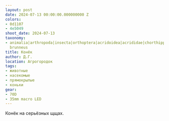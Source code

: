 ```yaml
---
layout: post
date: 2024-07-13 00:00:00.000000000 Z
colors:
- 0d1107
- 4e5049
shoot_date: 2024-07-13
taxonomy:
- animalia|arthropoda|insecta|orthoptera|acridoidea|acrididae|chorthippus|glyptobothrus|chorthippus
  brunneus
title: Конёк
author: Д.Г.
location: Агрогородок
tags:
- животные
- насекомые
- прямокрылые
- коньки
gear:
- 70D
- 35mm macro LED
---
```

Конёк на серьёзных щщах.

